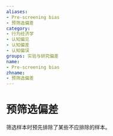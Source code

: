 ```yaml
---
aliases:
- Pre-screening bias
- 预筛选偏差
category:
- 行为经济学
- 认知偏见
- 认知偏差
- 认知偏误
groups: 实验与研究偏差
name:
- Pre-screening bias
zhname:
- 预筛选偏差
---
```


# 预筛选偏差

筛选样本时预先排除了某些不应排除的样本。
